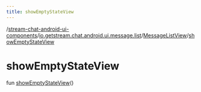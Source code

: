 ```yaml
---
title: showEmptyStateView
---
```

/[stream-chat-android-ui-components](../../index.md)/[io.getstream.chat.android.ui.message.list](../index.md)/[MessageListView](index.md)/[showEmptyStateView](showEmptyStateView.md)  
  
  
  
# showEmptyStateView  
fun [showEmptyStateView](showEmptyStateView.md)()
